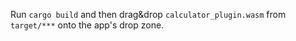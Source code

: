 Run `cargo build` and then drag&drop `calculator_plugin.wasm` from `target/***` onto the app's drop zone.
